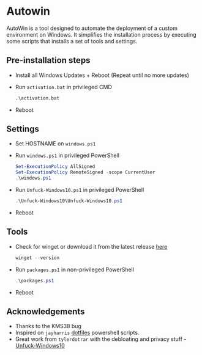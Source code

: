 # Autowin

AutoWin is a tool designed to automate the deployment of a custom environment on Windows. It simplifies the installation process by executing some scripts that installs a set of tools and settings.

## Pre-installation steps

- Install all Windows Updates + Reboot (Repeat until no more updates)
- Run `activation.bat` in privileged CMD

    ```cmd
    .\activation.bat
    ```

- Reboot

## Settings

- Set HOSTNAME on `windows.ps1`
- Run `windows.ps1` in privileged PowerShell

    ```powershell
    Set-ExecutionPolicy AllSigned
    Set-ExecutionPolicy RemoteSigned -scope CurrentUser
    .\windows.ps1
    ```

- Run `Unfuck-Windows10.ps1` in privileged PowerShell

    ```powershell
    .\Unfuck-Windows10\Unfuck-Windows10.ps1
    ```

- Reboot

## Tools

- Check for winget or download it from the latest release [here](https://github.com/microsoft/winget-cli/releases/latest)

    ```powershell
    winget --version
    ```

- Run `packages.ps1` in non-privileged PowerShell

    ```powershell
    .\packages.ps1
    ```

- Reboot

## Acknowledgements

- Thanks to the KMS38 bug
- Inspired on `jayharris` [dotfiles](https://github.com/jayharris/dotfiles-windows) powershell scripts.
- Great work from `tylerdotrar` with the debloating and privacy stuff - [Unfuck-Windows10](https://github.com/tylerdotrar/Unfuck-Windows10)
